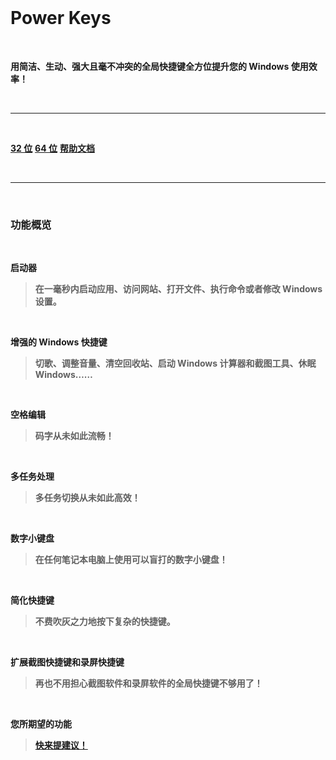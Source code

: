 <br>

# Power Keys

<br>

**用简洁、生动、强大且毫不冲突的全局快捷键全方位提升您的 Windows 使用效率！**

<br>

---

<br>

[**32 位**](https://github.com/szzhiyang/PerfectWindows/raw/master/Power-Keys/Power-Keys-x86.exe)   [**64 位**](https://github.com/szzhiyang/PerfectWindows/raw/master/Power-Keys/Power-Keys-x64.exe)    [**帮助文档**](https://github.com/szzhiyang/PerfectWindows/wiki/Power-Keys)

<br>

---

<br>

### 功能概览

<br>

**启动器**

>**在一毫秒内启动应用、访问网站、打开文件、执行命令或者修改 Windows 设置。**

<br>

**增强的 Windows 快捷键**

>**切歌、调整音量、清空回收站、启动 Windows 计算器和截图工具、休眠 Windows……**

<br>

**空格编辑**

>**码字从未如此流畅！**

<br>

**多任务处理**

>**多任务切换从未如此高效！**

<br>

**数字小键盘**

>**在任何笔记本电脑上使用可以盲打的数字小键盘！**

<br>

**简化快捷键**

>**不费吹灰之力地按下复杂的快捷键。**

<br>

**扩展截图快捷键和录屏快捷键**

>**再也不用担心截图软件和录屏软件的全局快捷键不够用了！**

<br>

**您所期望的功能**

>[**快来提建议！**](https://github.com/szzhiyang/PerfectWindows/issues)